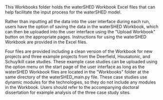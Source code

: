 This Workbooks folder holds the waterSHED Workbook Excel files that can help facilitate the input process for the waterSHED model. 

Rather than inputting all the data into the user interface during each run, users have the option of saving the data in the waterSHED Workbook, which can then be uploaded into the user interface using the "Upload Workbook" button on the appropriate pages.
Instructions for using the waterSHED Workbook are provided in the Excel files.

Four files are provided including a clean version of the Workbook for new projects and three example projects from the Deerfield, Housatonic, and Schuylkill case studies. 
These example case studies can be uploaded using the option menu on the start page of the user interface as long as the waterSHED Workbook files are located in the "Workbooks" folder at the same directory of the waterSHED_main.py file.
These case studies use dynamic modules for the technologies, so they do not include any modules in the Workbook. 
Users should refer to the accompanying doctoral dissertation for example analysis of the three case study sites.


